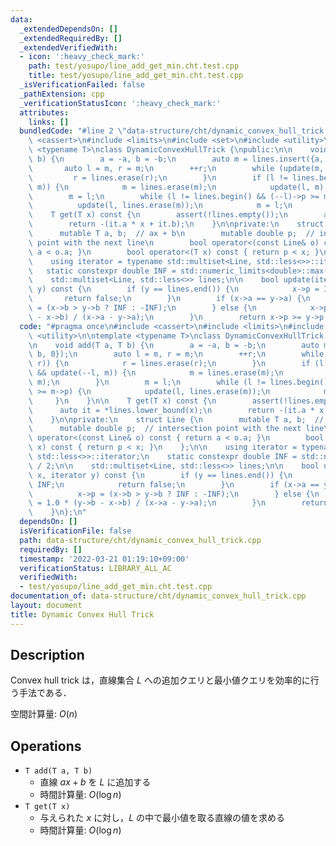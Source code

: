```yaml
---
data:
  _extendedDependsOn: []
  _extendedRequiredBy: []
  _extendedVerifiedWith:
  - icon: ':heavy_check_mark:'
    path: test/yosupo/line_add_get_min.cht.test.cpp
    title: test/yosupo/line_add_get_min.cht.test.cpp
  _isVerificationFailed: false
  _pathExtension: cpp
  _verificationStatusIcon: ':heavy_check_mark:'
  attributes:
    links: []
  bundledCode: "#line 2 \"data-structure/cht/dynamic_convex_hull_trick.cpp\"\n#include\
    \ <cassert>\n#include <limits>\n#include <set>\n#include <utility>\n\ntemplate\
    \ <typename T>\nclass DynamicConvexHullTrick {\npublic:\n\n    void add(T a, T\
    \ b) {\n        a = -a, b = -b;\n        auto m = lines.insert({a, b, 0});\n \
    \       auto l = m, r = m;\n        ++r;\n        while (update(m, r)) {\n   \
    \         r = lines.erase(r);\n        }\n        if (l != lines.begin() && update(--l,\
    \ m)) {\n            m = lines.erase(m);\n            update(l, m);\n        }\n\
    \        m = l;\n        while (l != lines.begin() && (--l)->p >= m->p) {\n  \
    \          update(l, lines.erase(m));\n            m = l;\n        }\n    }\n\n\
    \    T get(T x) const {\n        assert(!lines.empty());\n        auto it = *lines.lower_bound(x);\n\
    \        return -(it.a * x + it.b);\n    }\n\nprivate:\n    struct Line {\n  \
    \      mutable T a, b;  // ax + b\n        mutable double p;  // intersection\
    \ point with the next line\n        bool operator<(const Line& o) const { return\
    \ a < o.a; }\n        bool operator<(T x) const { return p < x; }\n    };\n\n\
    \    using iterator = typename std::multiset<Line, std::less<>>::iterator;\n \
    \   static constexpr double INF = std::numeric_limits<double>::max() / 2;\n\n\
    \    std::multiset<Line, std::less<>> lines;\n\n    bool update(iterator x, iterator\
    \ y) const {\n        if (y == lines.end()) {\n            x->p = INF;\n     \
    \       return false;\n        }\n        if (x->a == y->a) {\n            x->p\
    \ = (x->b > y->b ? INF : -INF);\n        } else {\n            x->p = 1.0 * (y->b\
    \ - x->b) / (x->a - y->a);\n        }\n        return x->p >= y->p;\n    }\n};\n"
  code: "#pragma once\n#include <cassert>\n#include <limits>\n#include <set>\n#include\
    \ <utility>\n\ntemplate <typename T>\nclass DynamicConvexHullTrick {\npublic:\n\
    \n    void add(T a, T b) {\n        a = -a, b = -b;\n        auto m = lines.insert({a,\
    \ b, 0});\n        auto l = m, r = m;\n        ++r;\n        while (update(m,\
    \ r)) {\n            r = lines.erase(r);\n        }\n        if (l != lines.begin()\
    \ && update(--l, m)) {\n            m = lines.erase(m);\n            update(l,\
    \ m);\n        }\n        m = l;\n        while (l != lines.begin() && (--l)->p\
    \ >= m->p) {\n            update(l, lines.erase(m));\n            m = l;\n   \
    \     }\n    }\n\n    T get(T x) const {\n        assert(!lines.empty());\n  \
    \      auto it = *lines.lower_bound(x);\n        return -(it.a * x + it.b);\n\
    \    }\n\nprivate:\n    struct Line {\n        mutable T a, b;  // ax + b\n  \
    \      mutable double p;  // intersection point with the next line\n        bool\
    \ operator<(const Line& o) const { return a < o.a; }\n        bool operator<(T\
    \ x) const { return p < x; }\n    };\n\n    using iterator = typename std::multiset<Line,\
    \ std::less<>>::iterator;\n    static constexpr double INF = std::numeric_limits<double>::max()\
    \ / 2;\n\n    std::multiset<Line, std::less<>> lines;\n\n    bool update(iterator\
    \ x, iterator y) const {\n        if (y == lines.end()) {\n            x->p =\
    \ INF;\n            return false;\n        }\n        if (x->a == y->a) {\n  \
    \          x->p = (x->b > y->b ? INF : -INF);\n        } else {\n            x->p\
    \ = 1.0 * (y->b - x->b) / (x->a - y->a);\n        }\n        return x->p >= y->p;\n\
    \    }\n};\n"
  dependsOn: []
  isVerificationFile: false
  path: data-structure/cht/dynamic_convex_hull_trick.cpp
  requiredBy: []
  timestamp: '2022-03-21 01:19:10+09:00'
  verificationStatus: LIBRARY_ALL_AC
  verifiedWith:
  - test/yosupo/line_add_get_min.cht.test.cpp
documentation_of: data-structure/cht/dynamic_convex_hull_trick.cpp
layout: document
title: Dynamic Convex Hull Trick
---
```


## Description

Convex hull trick は，直線集合 $L$ への追加クエリと最小値クエリを効率的に行う手法である．

空間計算量: $O(n)$

## Operations

- `T add(T a, T b)`
    - 直線 $ax + b$ を $L$ に追加する
    - 時間計算量: $O(\log n)$
- `T get(T x)`
    - 与えられた $x$ に対し，$L$ の中で最小値を取る直線の値を求める
    - 時間計算量: $O(\log n)$